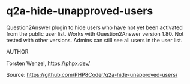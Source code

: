 # q2a-hide-unapproved-users

Question2Answer plugin to hide users who have not yet been activated from the public user list.
Works with Question2Answer version 1.80. Not tested with other versions.
Admins can still see all users in the user list.

AUTHOR

Torsten Wenzel, https://phpx.dev/

Source: https://github.com/PHP8Coder/q2a-hide-unapproved-users/
